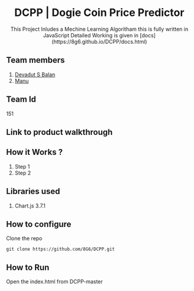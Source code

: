 <div align='center'>
  <h1>DCPP | Dogie Coin Price Predictor</h1>
  This Project Inludes a Mechine Learning Algoritham this is fully written in JavaScript
  Detailed Working is given in [docs](https://8g6.github.io/DCPP/docs.html)
</div>

## Team members
1. [Devadut S Balan](https://github.com/8G6)
2. [Manu](https://github.com/manuviswakarmave)
## Team Id
151
## Link to product walkthrough

## How it Works ?
1. Step 1
2. Step 2
## Libraries used
1. Chart.js 3.7.1
## How to configure
Clone the repo
```console
git clone https://github.com/8G6/DCPP.git
```
## How to Run
Open the index.html from DCPP-master
